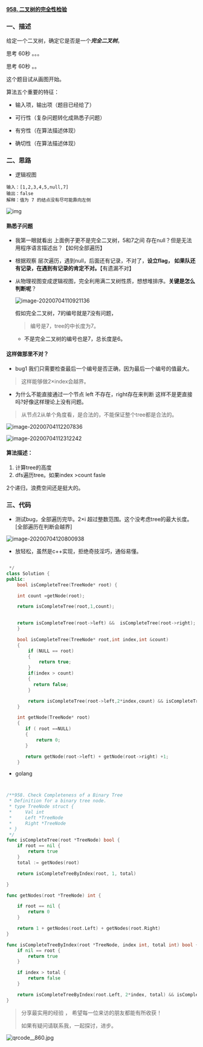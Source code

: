 

#### [958. 二叉树的完全性检验](https://leetcode-cn.com/problems/check-completeness-of-a-binary-tree/)

### 一、描述

给定一个二叉树，确定它是否是一个***完全二叉树***。



思考 60秒 。。。



思考 60秒 。。



 这个题目试从画图开始。

算法五个重要的特征：

- 输入项，输出项（题目已经给了）

- 可行性（复杂问题转化成熟悉子问题）

- 有穷性（在算法描述体现）

- 确切性（在算法描述体现）







### 二、思路

-  逻辑视图

~~~shell
输入：[1,2,3,4,5,null,7]
输出：false
解释：值为 7 的结点没有尽可能靠向左侧
~~~



![img](https://assets.leetcode-cn.com/aliyun-lc-upload/uploads/2018/12/15/complete-binary-tree-2.png)

#### 熟悉子问题

- 我第一眼就看出 上面例子更不是完全二叉树，5和7之间 存在null？但是无法用程序语言描述出？【如何全部遍历】

- 根据观察 层次遍历，遇到null，后面还有记录，不对了，**设立flag， 如果队还有记录，在遇到有记录的肯定不对。**【有遗漏不对】

- 从物理视图变成逻辑视图，完全利用满二叉树性质，想想堆排序。**关键是怎么判断呢**？

  

  

  ![image-20200704110921136](images/image-20200704110921136.png)

  

  假如完全二叉树，7的编号就是7没有问题，

  >  编号是7，tree的中长度为7。

  

  - 不是完全二叉树的编号也是7，总长度是6。

  

  

  

#### 这样做那里不对？



- bug1 我们只需要检查最后一个编号是否正确，因为最后一个编号的值最大。

>  这样能够做2×index会越界。



- 为什么不能直接通过一个节点 left 不存在，right存在来判断 这样不是更直接吗?好像这样理论上没有问题。



> 从节点2从单个角度看，是合法的，不能保证整个tree都是合法的。

![image-20200704112207836](images/image-20200704112207836.png)





![image-20200704112312242](images/image-20200704112312242.png)





#### 算法描述：

1. 计算tree的高度
2. dfs遍历tree。如果index >count  fasle 



2个递归，浪费空间还是挺大的。

### 三、代码

- 测试bug，全部遍历完毕。2×i 超过整数范围。这个没考虑tree的最大长度。[全部遍历在判断会越界]

![image-20200704120800938](images/image-20200704120800938.png)

- 放轻松，虽然是c++实现，拒绝奇技淫巧，通俗易懂。

~~~c++

 */
class Solution {
public:
    bool isCompleteTree(TreeNode* root) {

    int count =getNode(root); 

    return isCompleteTree(root,1,count);
   

    return isCompleteTree(root->left) &&  isCompleteTree(root->right);
    }

    bool isCompleteTree(TreeNode* root,int index,int &count)
    {
        if (NULL == root)
        {
            return true;
        }
        if(index > count)
        {
          return false;
        }

        return isCompleteTree(root->left,2*index,count) && isCompleteTree(root->right,2*index+1,count);
    }

    int getNode(TreeNode* root)
    {
       if ( root ==NULL)
       {
           return 0;
       }

       return getNode(root->left) + getNode(root->right) +1;
    }
~~~



- golang 

~~~go


/**958. Check Completeness of a Binary Tree
 * Definition for a binary tree node.
 * type TreeNode struct {
 *     Val int
 *     Left *TreeNode
 *     Right *TreeNode
 * }
 */
func isCompleteTree(root *TreeNode) bool {
	if root == nil {
		return true
	}
	total := getNodes(root)

	return isCompleteTreeByIndex(root, 1, total)

}

func getNodes(root *TreeNode) int {

	if root == nil {
		return 0
	}

	return 1 + getNodes(root.Left) + getNodes(root.Right)
}

func isCompleteTreeByIndex(root *TreeNode, index int, total int) bool {
	if nil == root {
		return true
	}

	if index > total {
		return false
	}

	return isCompleteTreeByIndex(root.Left, 2*index, total) && isCompleteTreeByIndex(root.Right, 2*index+1, total)
}

~~~



> 分享最实用的经验 ， 希望每一位来访的朋友都能有所收获！ 
>
> 如果有疑问请联系我，一起探讨，进步。

![qrcode__860.jpg](https://pic.leetcode-cn.com/74a42e000e5545422ce7e2d76e3998ef9b3a288139b03773ebb87cae128443fa-qrcode__860.jpg)

